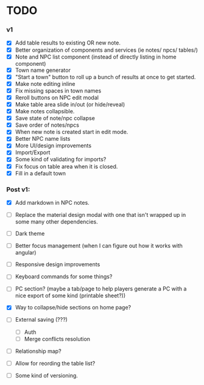 # TODO

### v1
- [x] Add table results to existing OR new note.
- [x] Better organization of components and services (ie notes/ npcs/ tables/)
- [x] Note and NPC list component (instead of directly listing in home component)
- [x] Town name generator
- [x] "Start a town" button to roll up a bunch of results at once to get started.
- [x] Make note editing inline
- [x] Fix missing spaces in town names
- [x] Reroll buttons on NPC edit modal
- [x] Make table area slide in/out (or hide/reveal)
- [x] Make notes collapsible.
- [x] Save state of note/npc collapse
- [x] Save order of notes/npcs
- [x] When new note is created start in edit mode.
- [x] Better NPC name lists
- [x] More UI/design improvements
- [x] Import/Export
- [x] Some kind of validating for imports?
- [x] Fix focus on table area when it is closed.
- [x] Fill in a default town

### Post v1:
- [x] Add markdown in NPC notes.
- [ ] Replace the material design modal with one that isn't wrapped up in some many other dependencies.
- [ ] Dark theme
- [ ] Better focus management (when I can figure out how it works with angular)
- [ ] Responsive design improvements
- [ ] Keyboard commands for some things?
- [ ] PC section? (maybe a tab/page to help players generate a PC with a nice export of some kind (printable sheet?))
- [x] Way to collapse/hide sections on home page?
- [ ] External saving (???)
  - [ ] Auth
  - [ ] Merge conflicts resolution
- [ ] Relationship map?
- [ ] Allow for reording the table list?
- [ ] Some kind of versioning.

